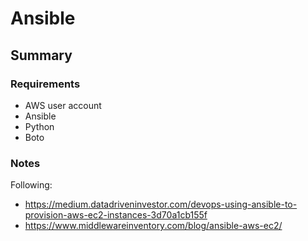 # Ansible

## Summary



### Requirements

- AWS user account
- Ansible
- Python
- Boto

### Notes

Following: 
- https://medium.datadriveninvestor.com/devops-using-ansible-to-provision-aws-ec2-instances-3d70a1cb155f
- https://www.middlewareinventory.com/blog/ansible-aws-ec2/